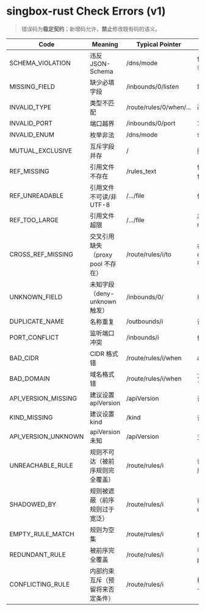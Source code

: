 # singbox-rust Check Errors (v1)

> 错误码为**稳定契约**；新增码允许，**禁止**修改既有码的语义。

| Code               | Meaning                                   | Typical Pointer         | Fix hint                                  |
|--------------------|-------------------------------------------|-------------------------|-------------------------------------------|
| SCHEMA_VIOLATION   | 违反 JSON-Schema                          | /dns/mode               | 依文档修正字段/枚举                        |
| MISSING_FIELD      | 缺少必填字段                              | /inbounds/0/listen      | 增加字段                                  |
| INVALID_TYPE       | 类型不匹配                                | /route/rules/0/when/... | 改为数组/字符串等                          |
| INVALID_PORT       | 端口越界                                  | /inbounds/0/port        | 1..65535                                  |
| INVALID_ENUM       | 枚举非法                                  | /dns/mode               | system|udp|dot|doh                         |
| MUTUAL_EXCLUSIVE   | 互斥字段并存                              | /                       | 删除其一                                  |
| REF_MISSING        | 引用文件不存在                            | /rules_text             | 修正路径或提供文件                        |
| REF_UNREADABLE     | 引用文件不可读/非 UTF-8                   | /.../file               | 修正权限/编码                              |
| REF_TOO_LARGE      | 引用文件超限                              | /.../file               | 减小文件或调大 --max-ref-size             |
| CROSS_REF_MISSING  | 交叉引用缺失（proxy pool 不存在）         | /route/rules/i/to       | 在 outbounds[].name 中定义                |
| UNKNOWN_FIELD      | 未知字段（deny-unknown 触发）             | /inbounds/0/<key>       | 移除/升级                                 |
| DUPLICATE_NAME     | 名称重复                                  | /outbounds/i            | 调整为唯一                                |
| PORT_CONFLICT      | 监听端口冲突                              | /inbounds/i             | 修改端口或 listen                         |
| BAD_CIDR           | CIDR 格式错                               | /route/rules/i/when     | a.b.c.d/len                               |
| BAD_DOMAIN         | 域名格式错                                | /route/rules/i/when     | 允许 *.example.com                         |
| API_VERSION_MISSING| 建议设置 apiVersion                       | /apiVersion             | 设置为 singbox/v1                         |
| KIND_MISSING       | 建议设置 kind                             | /kind                   | 设置为 Config                             |
| API_VERSION_UNKNOWN| apiVersion 未知                           | /apiVersion             | 支持 singbox/v1                           |
| UNREACHABLE_RULE   | 规则不可达（被前序规则完全覆盖）           | /route/rules/i          | 调整顺序或收紧前序规则                     |
| SHADOWED_BY        | 规则被遮蔽（前序规则过于宽泛）             | /route/rules/i          | 前置该规则或添加 domain/cidr 限定          |
| EMPTY_RULE_MATCH   | 规则为空集                               | /route/rules/i          | 修正约束或删除                            |
| REDUNDANT_RULE     | 被前序完全覆盖                           | /route/rules/i          | 参考 --autofix-plan 重排                  |
| CONFLICTING_RULE   | 内部约束互斥（预留将来否定条件）           | /route/rules/i          | 检查规则内部逻辑一致性                     |
